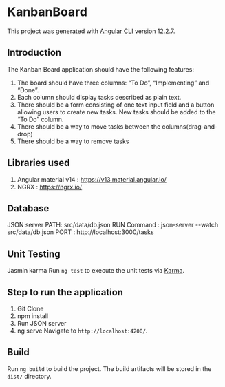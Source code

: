 # KanbanBoard

This project was generated with [Angular CLI](https://github.com/angular/angular-cli) version 12.2.7.

## Introduction
The Kanban Board application should have the following features:
1.	The board should have three columns: “To Do”, “Implementing” and “Done”.
2.	Each column should display tasks described as plain text.
3.	There should be a form consisting of one text input field and a button allowing users to create new tasks. New tasks should be added to the “To Do” column.
4.	There should be a way to move tasks between the columns(drag-and-drop)
5.	There should be a way to remove tasks
   
## Libraries used 
1.	Angular material v14 : https://v13.material.angular.io/
2.	NGRX : https://ngrx.io/

## Database
JSON server 
PATH: src/data/db.json
RUN Command : json-server --watch src/data/db.json
PORT : http://localhost:3000/tasks

## Unit Testing
Jasmin karma
Run `ng test` to execute the unit tests via [Karma](https://karma-runner.github.io).

## Step to run the application
1.	Git Clone
2.	npm install
3.	Run JSON server
4.	ng serve Navigate to `http://localhost:4200/`. 

## Build
Run `ng build` to build the project. The build artifacts will be stored in the `dist/` directory.

